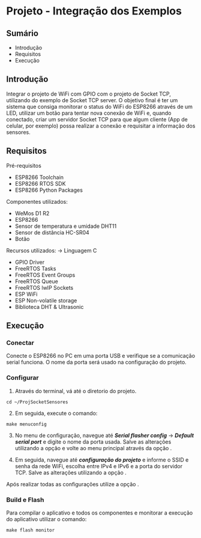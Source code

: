# Projeto - Integração dos Exemplos


## **Sumário**

* Introdução
* Requisitos
* Execução


## **Introdução**

Integrar o projeto de WiFi com GPIO com o projeto de Socket TCP, utilizando do exemplo de Socket TCP server. O objetivo final é ter um sistema que consiga monitorar o status do WiFi do ESP8266 através de um LED, utilizar um botão para tentar nova conexão de WiFi e, quando conectado, criar um servidor Socket TCP para que algum cliente (App de celular, por exemplo) possa realizar a conexão e requisitar a informação dos sensores.


## **Requisitos**

Pré-requisitos
	
* ESP8266 Toolchain
* ESP8266 RTOS SDK
* ESP8266 Python Packages

Componentes utilizados:

* WeMos D1 R2
* ESP8266
* Sensor de temperatura e umidade DHT11
* Sensor de distância HC-SR04
* Botão

Recursos utilizados:
-> Linguagem C

* GPIO Driver
* FreeRTOS Tasks
* FreeRTOS Event Groups
* FreeRTOS Queue
* FreeRTOS lwIP Sockets
* ESP WiFi
* ESP Non-volatile storage
* Biblioteca DHT & Ultrasonic

## **Execução**

### **Conectar**
	
Conecte o ESP8266 no PC em uma porta USB e verifique se a comunicação serial funciona.
O nome da porta será usado na configuração do projeto.


### **Configurar**
	
1. Através do terminal, vá até o diretorio do projeto.

```
cd ~/ProjSocketSensores
```

2. Em seguida, execute o comando:

```
make menuconfig
```

3. No menu de configuração, navegue até **_Serial flasher config_** -> **_Default serial port_** e digite o nome da
   porta usada.
   Salve as alterações utilizando a opção <Save> e volte ao menu principal através da opção <Exit>.

4. Em seguida, navegue até **_configuração do projeto_** e informe o SSID e senha da rede WiFi, escolha entre
   IPv4 e IPv6 e a porta do servidor TCP.
   Salve as alterações utilizando a opção <Save>.

Após realizar todas as configurações utilize a opção <Exit>.


### **Build e Flash**

Para compilar o aplicativo e todos os componentes e monitorar a execução do aplicativo utilizar o comando:

```
make flash monitor
```